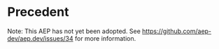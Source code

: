 # Precedent

Note: This AEP has not yet been adopted.  See https://github.com/aep-dev/aep.dev/issues/34 for more information.
